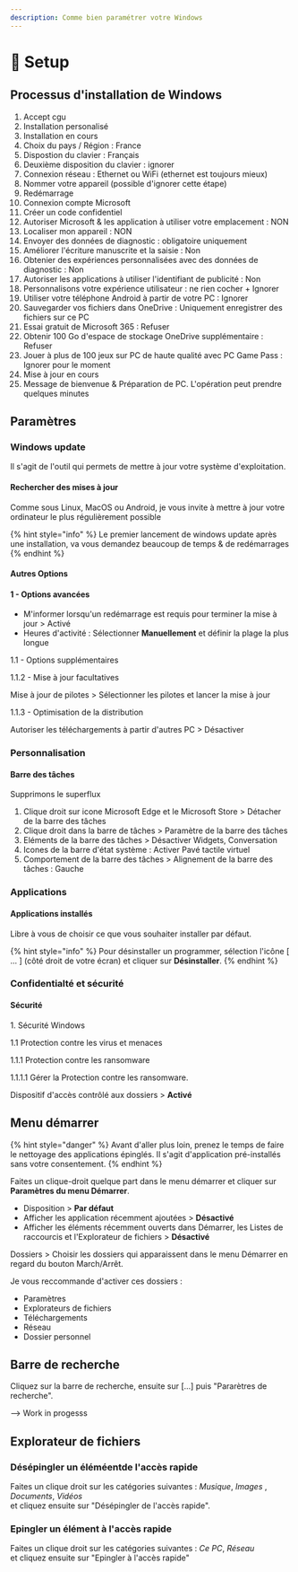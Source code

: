 ```yaml
---
description: Comme bien paramétrer votre Windows
---
```


# 🔩 Setup

## Processus d'installation de Windows

1. Accept cgu
2. Installation personalisé
3. Installation en cours
4. Choix du pays / Région : France
5. Dispostion du clavier : Français
6. Deuxième disposition du clavier : ignorer
7. Connexion réseau : Ethernet ou WiFi (ethernet est toujours mieux)
8. Nommer votre appareil (possible d'ignorer cette étape)
9. Redémarrage
10. Connexion compte Microsoft
11. Créer un code confidentiel
12. Autoriser Microsoft & les application à utiliser votre emplacement : NON
13. Localiser mon appareil : NON
14. Envoyer des données de diagnostic : obligatoire uniquement
15. Améliorer l'écriture manuscrite et la saisie : Non
16. Obtenier des expériences personnalisées avec des données de diagnostic :  Non
17. Autoriser les applications à utiliser l'identifiant de publicité : Non
18. Personnalisons votre expérience utilisateur : ne rien cocher + Ignorer
19. Utiliser votre téléphone Android à partir de votre PC : Ignorer
20. Sauvegarder vos fichiers dans OneDrive : Uniquement enregistrer des fichiers sur ce PC
21. Essai gratuit de Microsoft 365 : Refuser
22. Obtenir 100 Go d'espace de stockage OneDrive supplémentaire : Refuser
23. Jouer à plus de 100 jeux sur PC de haute qualité avec PC Game Pass : Ignorer pour le moment
24. Mise à jour en cours
25. Message de bienvenue & Préparation de PC. L'opération peut prendre quelques minutes

## Paramètres

### Windows update

Il s'agit de l'outil qui permets de mettre à jour votre système d'exploitation.

#### Rechercher des mises à jour

Comme sous Linux, MacOS ou Android, je vous invite à mettre à jour votre ordinateur le plus régulièrement possible

{% hint style="info" %}
Le premier lancement de windows update après une installation, va vous demandez beaucoup de temps & de redémarrages
{% endhint %}

#### Autres Options

#### 1 - Options avancées

* M'informer lorsqu'un redémarrage est requis pour terminer la mise à jour > Activé
* Heures d'activité : Sélectionner **Manuellement** et définir la plage la plus longue

1.1 - Options supplémentaires

1.1.2 - Mise à jour facultatives

Mise à jour de pilotes > Sélectionner les pilotes et lancer la mise à jour

1.1.3 - Optimisation de la distribution

Autoriser les téléchargements à partir d'autres PC > Désactiver

### Personnalisation

#### Barre des tâches

Supprimons le superflux

1. Clique droit sur icone Microsoft Edge et le Microsoft Store > Détacher de la barre des tâches
2. Clique droit dans la barre de tâches > Paramètre de la barre des tâches
3. Eléments de la barre des tâches > Désactiver Widgets, Conversation
4. Icones de la barre d'état système : Activer Pavé tactile virtuel
5. Comportement de la barre des tâches > Alignement de la barre des tâches : Gauche

### Applications

#### Applications installés

Libre à vous de choisir ce que vous souhaiter installer par défaut.

{% hint style="info" %}
Pour désinstaller un programmer, sélection l'icône \[ ... ] (côté droit de votre écran) et cliquer sur **Désinstaller**.
{% endhint %}

### Confidentialté et sécurité

#### Sécurité

1\. Sécurité Windows

1.1 Protection contre les virus et menaces

1.1.1 Protection contre les ransomware

1.1.1.1 Gérer la Protection contre les ransomware.

Dispositif d'accès contrôlé aux dossiers > **Activé**

## Menu démarrer

{% hint style="danger" %}
Avant d'aller plus loin, prenez le temps de faire le nettoyage des applications épinglés. Il s'agit d'application pré-installés sans votre consentement.
{% endhint %}

Faites un clique-droit quelque part dans le menu démarrer et cliquer sur **Paramètres du menu Démarrer**.

* Disposition > **Par défaut**
* Afficher les application récemment ajoutées > **Désactivé**
* Afficher les éléments récemment ouverts dans Démarrer, les Listes de raccourcis et l'Explorateur de fichiers > **Désactivé**

Dossiers > Choisir les dossiers qui apparaissent dans le menu Démarrer en regard du bouton March/Arrêt.

Je vous reccommande d'activer ces dossiers :

* Paramètres
* Explorateurs de fichiers
* Téléchargements
* Réseau
* Dossier personnel

## Barre de recherche

Cliquez sur la barre de recherche, ensuite sur \[...] puis "Pararètres de recherche".

\--> Work in progesss

## Explorateur de fichiers

### Désépingler un éléméentde l'accès rapide&#x20;

Faites un clique droit sur les catégories suivantes : _Musique_, _Images_ , _Documents_, _Vidéos_\
et cliquez ensuite sur "Désépingler de l'accès rapide".

### Epingler un élément à l'accès rapide

Faites un clique droit sur les catégories suivantes : _Ce PC_, _Réseau_\
et cliquez ensuite sur "Epingler à l'accès rapide"
